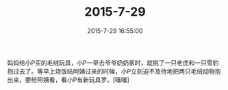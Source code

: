 ﻿---
title: "2015-7-29"
date: 2015-7-29 16:55:00
tags:
categories: 爸爸
---
妈妈给小P买的毛绒玩具，小P一早去爷爷奶奶家时，就挑了一只老虎和一只雪豹抱过去了。等早上烧饭陆阿姨过来的时候，小P立刻迫不及待地把两只毛绒动物抱出来，要给阿姨看，看小P有新玩具罗。[嘻嘻]